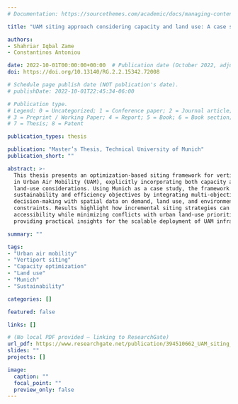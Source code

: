 ```yaml
---
# Documentation: https://sourcethemes.com/academic/docs/managing-content/

title: "UAM siting approach considering capacity and land use: A case study of Munich"

authors:
- Shahriar Iqbal Zame
- Constantinos Antoniou

date: 2022-10-01T00:00:00+00:00  # Publication date (October 2022, adjust if needed)
doi: https://doi.org/10.13140/RG.2.2.15342.72008

# Schedule page publish date (NOT publication's date).
# publishDate: 2022-10-01T22:45:34-06:00

# Publication type.
# Legend: 0 = Uncategorized; 1 = Conference paper; 2 = Journal article;
# 3 = Preprint / Working Paper; 4 = Report; 5 = Book; 6 = Book section;
# 7 = Thesis; 8 = Patent

publication_types: thesis

publication: "Master’s Thesis, Technical University of Munich"
publication_short: ""

abstract: >-
  This thesis presents an optimization-based siting framework for vertiports
  in Urban Air Mobility (UAM), explicitly incorporating both capacity and
  land-use considerations. Using Munich as a case study, the framework balances
  sustainability and efficiency objectives by integrating multi-objective
  decision-making with spatial data on demand, land use, and environmental
  constraints. Results highlight how incremental siting strategies can optimize
  accessibility while minimizing conflicts with urban land-use priorities,
  providing practical insights for the scalable deployment of UAM infrastructure.

summary: ""

tags:
- "Urban air mobility"
- "Vertiport siting"
- "Capacity optimization"
- "Land use"
- "Munich"
- "Sustainability"

categories: []

featured: false

links: []

# (No local PDF provided — linking to ResearchGate)
url_pdf: https://www.researchgate.net/publication/394510662_UAM_siting_approach_considering_capacity_and_land_use_A_case_study_of_Munich?channel=doi&linkId=68a05c892c7d3e0029b11f6c&showFulltext=true
slides: ""
projects: []

image:
  caption: ""
  focal_point: ""
  preview_only: false
---
```

